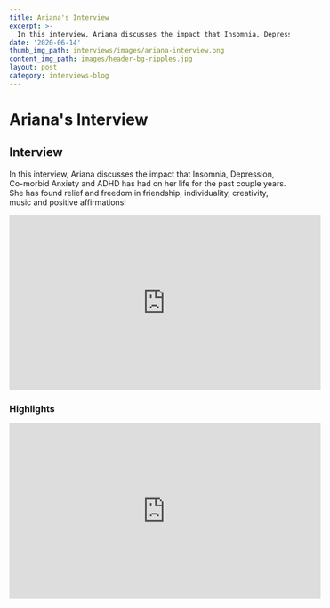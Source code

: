 ```yaml
---
title: Ariana's Interview
excerpt: >-
  In this interview, Ariana discusses the impact that Insomnia, Depression, Co-morbid Anxiety and ADHD has had on her life for the past couple years.
date: '2020-06-14'
thumb_img_path: interviews/images/ariana-interview.png
content_img_path: images/header-bg-ripples.jpg
layout: post
category: interviews-blog
---
```


# Ariana's Interview 

## Interview  
In this interview, Ariana discusses the impact that Insomnia, Depression, Co-morbid Anxiety and ADHD has had on her life for the past couple years. She has found relief and freedom in friendship, individuality, creativity, music and positive affirmations!
<iframe width="560" height="315" src="https://www.youtube.com/embed/q_HIdDufPCw" frameborder="0" allow="accelerometer; autoplay; encrypted-media; gyroscope; picture-in-picture" allowfullscreen></iframe>

### Highlights
<iframe width="560" height="315" src="https://www.youtube.com/embed/OlzFL6JLke8" frameborder="0" allow="accelerometer; autoplay; encrypted-media; gyroscope; picture-in-picture" allowfullscreen></iframe>
